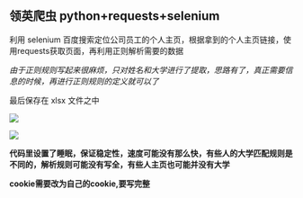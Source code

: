 ## 领英爬虫 python+requests+selenium

利用 selenium 百度搜索定位公司员工的个人主页，根据拿到的个人主页链接，使用requests获取页面，再利用正则解析需要的数据

*由于正则规则写起来很麻烦，只对姓名和大学进行了提取，思路有了，真正需要信息的时候，再进行正则规则的定义就可以了*

最后保存在 xlsx 文件之中

![](https://github.com/zyl-fun/blog/blob/master/%E9%A2%86%E8%8B%B1_%E7%88%AC%E8%99%AB/%E4%BC%81%E4%B8%9A%E5%BE%AE%E4%BF%A1%E6%88%AA%E5%9B%BE_20200708170228.png?raw=true)



![](https://github.com/zyl-fun/blog/blob/master/%E9%A2%86%E8%8B%B1_%E7%88%AC%E8%99%AB/%E4%BC%81%E4%B8%9A%E5%BE%AE%E4%BF%A1%E6%88%AA%E5%9B%BE_20200708170322.png?raw=true)





**代码里设置了睡眠，保证稳定性，速度可能没有那么快，有些人的大学匹配规则是不同的，解析规则可能没有写全，有些人主页也可能并没有大学**

**cookie需要改为自己的cookie,要写完整**

